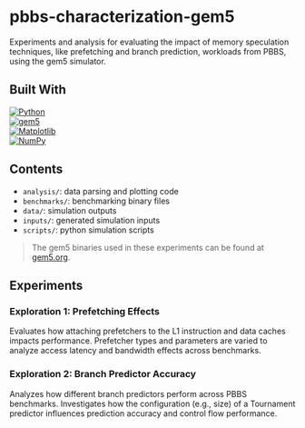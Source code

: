 # pbbs-characterization-gem5

Experiments and analysis for evaluating the impact of memory speculation techniques, like prefetching and branch prediction, 
workloads from PBBS, using the gem5 simulator.

## Built With

[![Python][python-shield]][python-url]  
[![gem5][gem5-shield]][gem5-url]  
[![Matplotlib][matplotlib-shield]][matplotlib-url]  
[![NumPy][numpy-shield]][numpy-url]

## Contents

- `analysis/`: data parsing and plotting code
- `benchmarks/`: benchmarking binary files
- `data/`: simulation outputs
- `inputs/`: generated simulation inputs
- `scripts/`: python simulation scripts

> The gem5 binaries used in these experiments can be found at [gem5.org](https://www.gem5.org).


## Experiments

### Exploration 1: Prefetching Effects
Evaluates how attaching prefetchers to the L1 instruction and data caches impacts performance. Prefetcher types and parameters are varied to analyze access latency and bandwidth effects across benchmarks.

### Exploration 2: Branch Predictor Accuracy
Analyzes how different branch predictors perform across PBBS benchmarks. Investigates how the configuration (e.g., size) of a Tournament predictor influences prediction accuracy and control flow performance.

<!-- MARKDOWN LINKS & IMAGES -->
[python-shield]: https://img.shields.io/badge/Python-3.10+-blue.svg?style=for-the-badge&logo=python&logoColor=white
[python-url]: https://www.python.org/

[gem5-shield]: https://img.shields.io/badge/gem5-orange?style=for-the-badge&logo=gnu&logoColor=white
[gem5-url]: https://www.gem5.org/

[matplotlib-shield]: https://img.shields.io/badge/Matplotlib-ff69b4.svg?style=for-the-badge&logo=plotly&logoColor=white
[matplotlib-url]: https://matplotlib.org/

[numpy-shield]: https://img.shields.io/badge/NumPy-013243.svg?style=for-the-badge&logo=numpy&logoColor=white
[numpy-url]: https://numpy.org/
